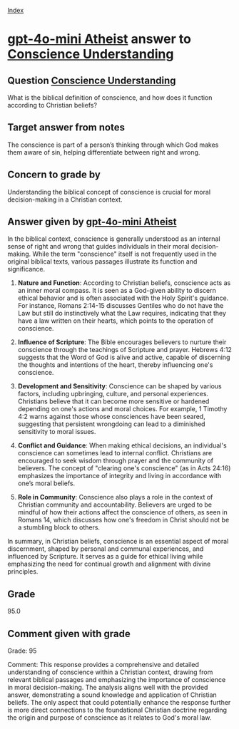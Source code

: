 
[Index](../../index.md)
# [gpt-4o-mini Atheist](../../answering_models/gpt-4o-mini_Atheist.md) answer to [Conscience Understanding](../../questions/Conscience_Understanding.md)

## Question [Conscience Understanding](../../questions/Conscience_Understanding.md)
What is the biblical definition of conscience, and how does it function according to Christian beliefs?

## Target answer from notes
The conscience is part of a person’s thinking through which God makes them aware of sin, helping differentiate between right and wrong.

## Concern to grade by
Understanding the biblical concept of conscience is crucial for moral decision-making in a Christian context.

## Answer given by [gpt-4o-mini Atheist](../../answering_models/gpt-4o-mini_Atheist.md)
In the biblical context, conscience is generally understood as an internal sense of right and wrong that guides individuals in their moral decision-making. While the term "conscience" itself is not frequently used in the original biblical texts, various passages illustrate its function and significance.

1. **Nature and Function**: According to Christian beliefs, conscience acts as an inner moral compass. It is seen as a God-given ability to discern ethical behavior and is often associated with the Holy Spirit's guidance. For instance, Romans 2:14-15 discusses Gentiles who do not have the Law but still do instinctively what the Law requires, indicating that they have a law written on their hearts, which points to the operation of conscience.

2. **Influence of Scripture**: The Bible encourages believers to nurture their conscience through the teachings of Scripture and prayer. Hebrews 4:12 suggests that the Word of God is alive and active, capable of discerning the thoughts and intentions of the heart, thereby influencing one's conscience.

3. **Development and Sensitivity**: Conscience can be shaped by various factors, including upbringing, culture, and personal experiences. Christians believe that it can become more sensitive or hardened depending on one's actions and moral choices. For example, 1 Timothy 4:2 warns against those whose consciences have been seared, suggesting that persistent wrongdoing can lead to a diminished sensitivity to moral issues.

4. **Conflict and Guidance**: When making ethical decisions, an individual's conscience can sometimes lead to internal conflict. Christians are encouraged to seek wisdom through prayer and the community of believers. The concept of "clearing one's conscience" (as in Acts 24:16) emphasizes the importance of integrity and living in accordance with one’s moral beliefs.

5. **Role in Community**: Conscience also plays a role in the context of Christian community and accountability. Believers are urged to be mindful of how their actions affect the conscience of others, as seen in Romans 14, which discusses how one's freedom in Christ should not be a stumbling block to others.

In summary, in Christian beliefs, conscience is an essential aspect of moral discernment, shaped by personal and communal experiences, and influenced by Scripture. It serves as a guide for ethical living while emphasizing the need for continual growth and alignment with divine principles.

## Grade
95.0

## Comment given with grade
Grade: 95

Comment: This response provides a comprehensive and detailed understanding of conscience within a Christian context, drawing from relevant biblical passages and emphasizing the importance of conscience in moral decision-making. The analysis aligns well with the provided answer, demonstrating a sound knowledge and application of Christian beliefs. The only aspect that could potentially enhance the response further is more direct connections to the foundational Christian doctrine regarding the origin and purpose of conscience as it relates to God's moral law.
